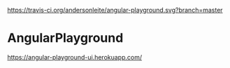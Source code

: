 https://travis-ci.org/andersonleite/angular-playground.svg?branch=master

# AngularPlayground
https://angular-playground-ui.herokuapp.com/
